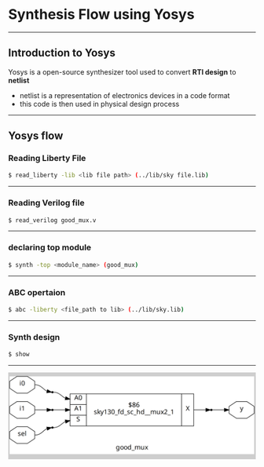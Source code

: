 # Synthesis Flow using Yosys
---
## Introduction to Yosys

Yosys is a open-source synthesizer tool used to convert **RTl design** to **netlist**

- netlist is a representation of electronics devices in a code format
- this code is then used in physical design process
---
## Yosys flow
### Reading Liberty File
```bash
$ read_liberty -lib <lib file path> (../lib/sky file.lib)
```
---
### Reading Verilog file
```bash
$ read_verilog good_mux.v
```
---
### declaring top module
```bash
$ synth -top <module_name> (good_mux)
```
---
### ABC opertaion
```bash
$ abc -liberty <file_path to lib> (../lib/sky.lib)
```
---
### Synth design
```bash
$ show
```
---
![Image Alt](https://github.com/AS-Arshad/Repo1/blob/552b6107a99037ed52a4ee821cb9d6f943cb30b1/RISC-V%20VSD/week-1/Day-1/synth%20model.png)
